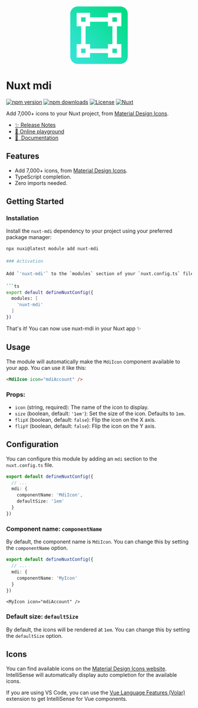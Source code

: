 <p align="center">
    <img src="mdi-svg.png" alt="">
</p>

# Nuxt mdi

[![npm version][npm-version-src]][npm-version-href]
[![npm downloads][npm-downloads-src]][npm-downloads-href]
[![License][license-src]][license-href]
[![Nuxt][nuxt-src]][nuxt-href]

Add 7,000+ icons to your Nuxt project, from [Material Design Icons](https://pictogrammers.com/library/mdi/).

- [✨&nbsp;Release Notes](/CHANGELOG.md)
- [🏀&nbsp;Online playground](https://stackblitz.com/github/ERPedersen/nuxt-mdi?file=playground%2Fapp.vue)
- [📖 &nbsp;Documentation](https://nuxt-mdi.emilrosenius.com)

## Features

- Add 7,000+ icons, from [Material Design Icons](https://pictogrammers.com/library/mdi/).
- TypeScript completion.
- Zero imports needed.

## Getting Started

### Installation

Install the `nuxt-mdi` dependency to your project using your preferred package manager:

```bash
npx nuxi@latest module add nuxt-mdi

### Activation

Add `'nuxt-mdi'` to the `modules` section of your `nuxt.config.ts` file.

```ts
export default defineNuxtConfig({
  modules: [
    'nuxt-mdi'
  ]
})
```

That's it! You can now use nuxt-mdi in your Nuxt app ✨

## Usage

The module will automatically make the `MdiIcon` component available to your app. You can use it like this:

```html
<MdiIcon icon="mdiAccount" />
```

### Props:

- `icon` (string, required): The name of the icon to display.
- `size` (boolean, default: `'1em'`): Set the size of the icon. Defaults to `1em`.
- `flipX` (boolean, default: `false`): Flip the icon on the X axis.
- `flipY` (boolean, default: `false`): Flip the icon on the Y axis.

## Configuration

You can configure this module by adding an `mdi` section to the `nuxt.config.ts` file.

```ts
export default defineNuxtConfig({
  // ...
  mdi: {
    componentName: 'MdiIcon',
    defaultSize: '1em'
  }
})
```

### Component name: `componentName`

By default, the component name is `MdiIcon`. You can change this by setting the `componentName` option.

```ts
export default defineNuxtConfig({
  // ...
  mdi: {
    componentName: 'MyIcon'
  }
})
```

```vue
<MyIcon icon="mdiAccount" />
```

### Default size: `defaultSize`

By default, the icons will be rendered at `1em`. You can change this by setting the `defaultSize` option.

## Icons
You can find available icons on the [Material Design Icons website](https://pictogrammers.com/library/mdi/). IntelliSense will automatically display auto completion for the available icons. 
 
If you are using VS Code, you can use the [Vue Language Features (Volar)](https://marketplace.visualstudio.com/items?itemName=Vue.volar) extension to get IntelliSense for Vue components.

<!-- Badges -->
[npm-version-src]: https://img.shields.io/npm/v/nuxt-mdi/latest.svg?style=flat&colorA=18181B&colorB=28CF8D
[npm-version-href]: https://npmjs.com/package/nuxt-mdi

[npm-downloads-src]: https://img.shields.io/npm/dm/nuxt-mdi.svg?style=flat&colorA=18181B&colorB=28CF8D
[npm-downloads-href]: https://npmjs.com/package/nuxt-mdi

[license-src]: https://img.shields.io/npm/l/nuxt-mdi.svg?style=flat&colorA=18181B&colorB=28CF8D
[license-href]: https://npmjs.com/package/nuxt-mdi

[nuxt-src]: https://img.shields.io/badge/Nuxt-18181B?logo=nuxt.js
[nuxt-href]: https://nuxt.com
